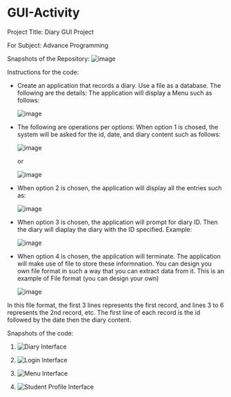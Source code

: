 # GUI-Activity
Project Title: Diary GUI Project

For Subject: Advance Programming

Snapshots of the Repository:
![image](https://github.com/user-attachments/assets/3b7c7f00-0493-4c65-b480-3351c67d6a51)


Instructions for the code:
* Create an application that records a diary. Use a file as a database. The following are the details:
  The application will display a Menu such as follows:
  
  ![image](https://github.com/user-attachments/assets/9a3ad2f8-2630-4e57-b6e4-56b140bf6db1)
  
  
* The following are operations per options:
  When option 1 is chosed, the system will be asked for the id, date, and diary content such as follows:
  
  ![image](https://github.com/user-attachments/assets/0c7fdd0b-ba99-4c3c-b8ff-18df5606361f)
  
  
  or
  
  ![image](https://github.com/user-attachments/assets/3682a72f-dae0-48cc-b1ea-c8522bbe8a46)
  

* When option 2 is chosen, the application will display all the entries such as:

  ![image](https://github.com/user-attachments/assets/40893c17-5089-4e73-9e01-c3f2b1622773)
  

* When option 3 is chosen, the application will prompt for diary ID. Then the diary will diaplay the diary with the ID specified. Example:

  ![image](https://github.com/user-attachments/assets/c786fecb-4146-4bfb-b1d8-e6fbf96debae)
  

* When option 4 is chosen, the application will terminate. 
  The application will make use of file to store these informnation. You can design you own file format in such a way that you can extract data from it. This is an  example of File format (you can design your own)
  
  ![image](https://github.com/user-attachments/assets/d800d4dc-0066-40e1-ac11-271c5b33b7a6)
  

In this file format, the first 3 lines represents the first record, and lines 3 to 6 represents the 2nd record, etc. The first line of each record is the id followed by the date then the diary content.

Snapshots of the code: 
1. ![Diary Interface](https://github.com/user-attachments/assets/315de118-5ee5-495f-b52d-cfd11d379975)

2. ![Login Interface](https://github.com/user-attachments/assets/a058cb3f-c466-4283-af87-03cc97b031fa)

3. ![Menu Interface](https://github.com/user-attachments/assets/bd1a5247-0fbc-4041-80ed-371f90afd6f9)

4. ![Student Profile Interface](https://github.com/user-attachments/assets/9beebade-53fc-4780-a64e-19c2734eda77)




